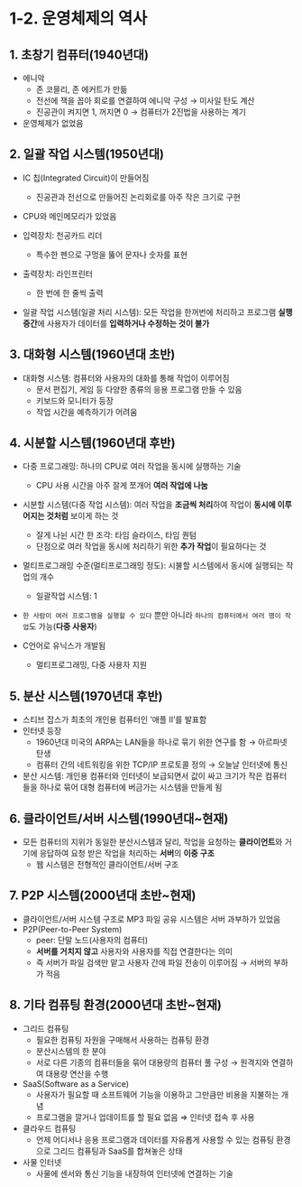 # 1-2. 운영체제의 역사

## 1. 초창기 컴퓨터(1940년대)

- 에니악
    - 존 코믈리, 존 에커트가 만듦
    - 전선에 잭을 꼽아 회로를 연결하여 에니악 구성 → 미사일 탄도 계산
    - 진공관이 켜지면 1, 꺼지면 0 → 컴퓨터가 2진법을 사용하는 계기
- 운영체제가 없었음

## 2. 일괄 작업 시스템(1950년대)

- IC 칩(Integrated Circuit)이 만들어짐
    - 진공관과 전선으로 만들어진 논리회로를 아주 작은 크기로 구현

- CPU와 메인메모리가 있었음
- 입력장치: 천공카드 리더
    - 특수한 펜으로 구멍을 뚫어 문자나 숫자를 표현
- 출력장치: 라인프린터
    - 한 번에 한 줄씩 출력

- 일괄 작업 시스템(일괄 처리 시스템): 모든 작업을 한꺼번에 처리하고 프로그램 **실행 중간**에 사용자가 데이터를 **입력하거나 수정하는 것이 불가**

## 3. 대화형 시스템(1960년대 초반)

- 대화형 시스템: 컴퓨터와 사용자의 대화를 통해 작업이 이루어짐
    - 문서 편집기, 게임 등 다양한 종류의 응용 프로그램 만들 수 있음
    - 키보드와 모니터가 등장
    - 작업 시간을 예측하기가 어려움

## 4. 시분할 시스템(1960년대 후반)

- 다중 프로그래밍: 하나의 CPU로 여러 작업을 동시에 실행하는 기술
    - CPU 사용 시간을 아주 잘게 쪼개어 **여러 작업에 나눔**

- 시분할 시스템(다중 작업 시스템): 여러 작업을 **조금씩 처리**하여 작업이 **동시에 이루어지는 것처럼** 보이게 하는 것
    - 잘게 나뉜 시간 한 조각: 타임 슬라이스, 타임 퀀텀
    - 단점으로 여러 작업을 동시에 처리하기 위한 **추가 작업**이 필요하다는 것

- 멀티프로그래밍 수준(멀티프로그래밍 정도): 시불할 시스템에서 동시에 실행되는 작업의 개수
    - 일괄작업 시스템: 1
- `한 사람이 여러 프로그램을 실행할 수 있다` 뿐만 아니라 `하나의 컴퓨터에서 여러 명이 작업`도 가능(**다중 사용자**)

- C언어로 유닉스가 개발됨
    - 멀티프로그래밍, 다중 사용자 지원

## 5. 분산 시스템(1970년대 후반)

- 스티브 잡스가 최초의 개인용 컴퓨터인 ‘애플 II’를 발표함
- 인터넷 등장
    - 1960년대 미국의 ARPA는 LAN들을 하나로 묶기 위한 연구를 함 → 아르파넷 탄생
    - 컴퓨터 간의 네트워킹을 위한 TCP/IP 프로토콜 정의 → 오늘날 인터넷에 통신
- 분산 시스템: 개인용 컴퓨터와 인터넷이 보급되면서 값이 싸고 크기가 작은 컴퓨터들을 하나로 묶어 대형 컴퓨터에 버금가는 시스템을 만들게 됨

## 6. 클라이언트/서버 시스템(1990년대~현재)

- 모든 컴퓨터의 지위가 동일한 분산시스템과 달리, 작업을 요청하는 **클라이언트**와 거기에 응답하여 요청 받은 작업을 처리하는 **서버**의 **이중 구조**
    - 웹 시스템은 전형적인 클라이언트/서버 구조

## 7. P2P 시스템(2000년대 초반~현재)

- 클라이언트/서버 시스템 구조로 MP3 파일 공유 시스템은 서버 과부하가 있었음
- P2P(Peer-to-Peer System)
    - peer: 단말 노드(사용자의 컴퓨터)
    - **서버를 거치지 않고** 사용자와 사용자를 직접 연결한다는 의미
    - 즉 서버가 파일 검색만 맡고 사용자 간에 파일 전송이 이루어짐 → 서버의 부하가 적음

## 8. 기타 컴퓨팅 환경(2000년대 초반~현재)

- 그리드 컴퓨팅
    - 필요한 컴퓨팅 자원을 구매해서 사용하는 컴퓨팅 환경
    - 분산시스템의 한 분야
    - 서로 다른 기종의 컴퓨터들을 묶어 대용량의 컴퓨터 풀 구성 → 원격지와 연결하여 대용량 연산을 수행
- SaaS(Software as a Service)
    - 사용자가 필요할 때 소프트웨어 기능을 이용하고 그만큼만 비용을 지불하는 개념
    - 프로그램을 깔거나 업데이트를 할 필요 없음 ⇒ 인터넷 접속 후 사용
- 클라우드 컴퓨팅
    - 언제 어디서나 응용 프로그램과 데이터를 자유롭게 사용할 수 있는 컴퓨팅 환경으로 그리드 컴퓨팅과 SaaS를 합쳐놓은 상태
- 사물 인터넷
    - 사물에 센서와 통신 기능을 내장하여 인터넷에 연결하는 기술